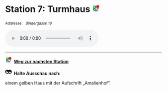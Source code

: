 # Station 7: Turmhaus  <a href="https://www.google.com/maps/dir/?api=1&travelmode=walking&destination=13.0202449,47.8013649"><img src="https://github.com/kipppunkte/kipppunkte/raw/gh-pages/assets/google-maps.svg" width="24" height="24"></a>

<small>Addresse:<em style="margin-left: 10px">Bindergasse 18</em></small>





<audio controls>
    <source src="https://github.com/kipppunkte/kipppunkte/raw/gh-pages/assets/7_Turmhaus.mp3" type="audio/mpeg">
    Your browser does not support the audio tag.
</audio>





____

<a href="https://www.google.com/maps/dir/?api=1&travelmode=walking&destination=13.0210007,47.8026354"><img src="https://github.com/kipppunkte/kipppunkte/raw/gh-pages/assets/google-maps.svg" style="height: 1.5em;margin-right: 0.5em"></a>**[Weg zur nächsten Station](next_url)**



<img src="https://github.com/kipppunkte/kipppunkte/raw/gh-pages/assets/eyes.svg" style="height: 1.5em;background: white;margin-right: 0.5em">**Halte Ausschau nach:**

einem gelben Haus mit der Aufschrift „Amalienhof“.
